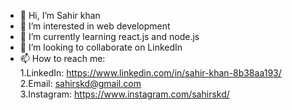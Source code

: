 - 👋 Hi, I’m Sahir khan
- 👀 I’m interested in web development
- 🌱 I’m currently learning react.js and node.js
- 💞️ I’m looking to collaborate on LinkedIn
- 📫 How to reach me:<br>
 1.LinkedIn: https://www.linkedin.com/in/sahir-khan-8b38aa193/  <br>
 2.Email: sahirskd@gmail.com  <br>
 3.Instagram: https://www.instagram.com/sahirskd/
<!---
sahirskd/sahirskd is a ✨ special ✨ repository because its `README.md` (this file) appears on your GitHub profile.
You can click the Preview link to take a look at your changes.
--->
